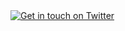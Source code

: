 <a href="https://twitter.com/RafalTomal" target="_blank">
    <img src="image/twitter.png?w=100" alt="Get in touch on Twitter">
</a>
